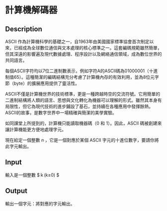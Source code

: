 # 計算機解碼器
## Description

ASCII 作為計算機科學的基礎之一，自1963年由美國國家標準協會首次制定以來，已經成為全球數位通信與文本處理的核心標準之一。這套編碼規範雖然簡單，但其深遠的影響遍及現代數據處理、程序設計以及網絡通信領域，成為數位世界的共同語言。

每個ASCII字符均以7位二進制數表示，例如字符A的ASCII碼為01000001（十進制值65）。這種簡潔的編碼結構充分考慮了計算機內存的有效利用，並為8位元字節（byte）的擴展應用提供了靈活性。

ASCII不僅是計算機世界的技術標準，更是一種跨越時空的交流符號。它用簡單的二進制結構將人類的語言、思想與文化轉化為機器可以理解的形式。雖然其本身有局限性，但它為現代技術的進步鋪設了基石，並持續在各種應用中發揮餘熱。ASCII的故事，是數字世界中一場精確與簡潔的美學實驗。

如同課堂上所提到的，計算機只能讀取機器碼（0 和 1）。因此，ASCII 碼被創建來讓計算機能更方便地處理字元。

現在給定一個整數 $n$ ，它是一個對應於某個 ASCII 字元的十進位數字，要請你將此字元輸出。


## Input

輸入是一個整數 $ｋ(k≥0) $


## Output

輸出一個字元：將對應的字元輸出。
